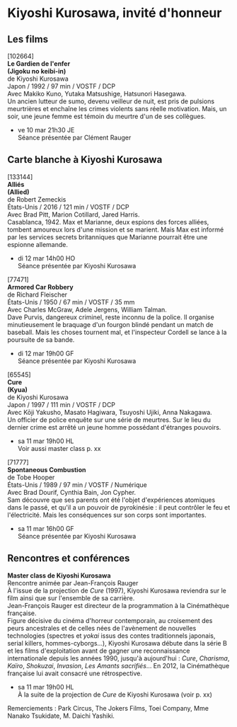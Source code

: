 # Kiyoshi Kurosawa, invité d'honneur

## Les films

[102664]  
**Le Gardien de l'enfer**  
**(Jigoku no keibi-in)**  
de Kiyoshi Kurosawa  
Japon / 1992 / 97 min / VOSTF / DCP  
Avec Makiko Kuno, Yutaka Matsushige, Hatsunori Hasegawa.  
Un ancien lutteur de sumo, devenu veilleur de nuit, est pris de pulsions meurtrières et enchaîne les crimes violents sans réelle motivation. Mais, un soir, une jeune femme est témoin du meurtre d'un de ses collègues.

- ve 10 mar 21h30 JE  
Séance présentée par Clément Rauger

## Carte blanche à Kiyoshi Kurosawa

[133144]  
**Alliés**  
**(Allied)**  
de Robert Zemeckis  
États-Unis / 2016 / 121 min / VOSTF / DCP  
Avec Brad Pitt, Marion Cotillard, Jared Harris.  
Casablanca, 1942. Max et Marianne, deux espions des forces alliées, tombent amoureux lors d'une mission et se marient. Mais Max est informé par les services secrets britanniques que Marianne pourrait être une espionne allemande.

- di 12 mar 14h00 HO  
Séance présentée par Kiyoshi Kurosawa

[77471]  
**Armored Car Robbery**  
de Richard Fleischer  
États-Unis / 1950 / 67 min / VOSTF / 35 mm  
Avec Charles McGraw, Adele Jergens, William Talman.  
Dave Purvis, dangereux criminel, reste inconnu de la police. Il organise minutieusement le braquage d'un fourgon blindé pendant un match de baseball. Mais les choses tournent mal, et l'inspecteur Cordell se lance à la poursuite de sa bande.

- di 12 mar 19h00 GF  
Séance présentée par Kiyoshi Kurosawa

[65545]  
**Cure**  
**(Kyua)**  
de Kiyoshi Kurosawa  
Japon / 1997 / 111 min / VOSTF / DCP  
Avec Kōji Yakusho, Masato Hagiwara, Tsuyoshi Ujiki, Anna Nakagawa.  
Un officier de police enquête sur une série de meurtres. Sur le lieu du dernier crime est arrêté un jeune homme possédant d'étranges pouvoirs.

- sa 11 mar 19h00 HL  
Voir aussi master class p. xx

[71777]  
**Spontaneous Combustion**  
de Tobe Hooper  
États-Unis / 1989 / 97 min / VOSTF / Numérique  
Avec Brad Dourif, Cynthia Bain, Jon Cypher.  
Sam découvre que ses parents ont été l'objet d'expériences atomiques dans le passé, et qu'il a un pouvoir de pyrokinésie : il peut contrôler le feu et l'électricité. Mais les conséquences sur son corps sont importantes.

- sa 11 mar 16h00 GF  
Séance présentée par Kiyoshi Kurosawa

## Rencontres et conférences

**Master class de Kiyoshi Kurosawa**  
Rencontre animée par Jean-François Rauger  
À l'issue de la projection de _Cure_ (1997), Kiyoshi Kurosawa reviendra sur le film ainsi que sur l'ensemble de sa carrière.  
Jean-François Rauger est directeur de la programmation à la Cinémathèque française.  
Figure décisive du cinéma d'horreur contemporain, au croisement des peurs ancestrales et de celles nées de l'avènement de nouvelles technologies (spectres et _yokai_ issus des contes traditionnels japonais, serial killers, hommes-cyborgs...), Kiyoshi Kurosawa débute dans la série B et les films d'exploitation avant de gagner une reconnaissance internationale depuis les années 1990, jusqu'à aujourd'hui : _Cure_, _Charisma_, _Kaïro_, _Shokuzai_, _Invasion_, _Les Amants sacrifiés_... En 2012, la Cinémathèque française lui avait consacré une rétrospective.

- sa 11 mar 19h00 HL  
À la suite de la projection de _Cure_ de Kiyoshi Kurosawa (voir p. xx)

Remerciements : Park Circus, The Jokers Films, Toei Company, Mme Nanako Tsukidate, M. Daichi Yashiki.